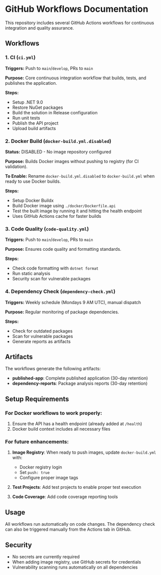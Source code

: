# GitHub Workflows Documentation

This repository includes several GitHub Actions workflows for continuous integration and quality assurance.

## Workflows

### 1. CI (`ci.yml`)
**Triggers:** Push to `main`/`develop`, PRs to `main`

**Purpose:** Core continuous integration workflow that builds, tests, and publishes the application.

**Steps:**
- Setup .NET 9.0
- Restore NuGet packages
- Build the solution in Release configuration
- Run unit tests
- Publish the API project
- Upload build artifacts

### 2. Docker Build (`docker-build.yml.disabled`)
**Status:** DISABLED - No image repository configured

**Purpose:** Builds Docker images without pushing to registry (for CI validation).

**To Enable:** Rename `docker-build.yml.disabled` to `docker-build.yml` when ready to use Docker builds.

**Steps:**
- Setup Docker Buildx
- Build Docker image using `./docker/Dockerfile.api`
- Test the built image by running it and hitting the health endpoint
- Uses GitHub Actions cache for faster builds

### 3. Code Quality (`code-quality.yml`)
**Triggers:** Push to `main`/`develop`, PRs to `main`

**Purpose:** Ensures code quality and formatting standards.

**Steps:**
- Check code formatting with `dotnet format`
- Run static analysis
- Security scan for vulnerable packages

### 4. Dependency Check (`dependency-check.yml`)
**Triggers:** Weekly schedule (Mondays 9 AM UTC), manual dispatch

**Purpose:** Regular monitoring of package dependencies.

**Steps:**
- Check for outdated packages
- Scan for vulnerable packages
- Generate reports as artifacts

## Artifacts

The workflows generate the following artifacts:

- **published-app**: Complete published application (30-day retention)
- **dependency-reports**: Package analysis reports (30-day retention)

## Setup Requirements

### For Docker workflows to work properly:
1. Ensure the API has a health endpoint (already added at `/health`)
2. Docker build context includes all necessary files

### For future enhancements:
1. **Image Registry**: When ready to push images, update `docker-build.yml` with:
   - Docker registry login
   - Set `push: true`
   - Configure proper image tags

2. **Test Projects**: Add test projects to enable proper test execution

3. **Code Coverage**: Add code coverage reporting tools

## Usage

All workflows run automatically on code changes. The dependency check can also be triggered manually from the Actions tab in GitHub.

## Security

- No secrets are currently required
- When adding image registry, use GitHub secrets for credentials
- Vulnerability scanning runs automatically on all dependencies
